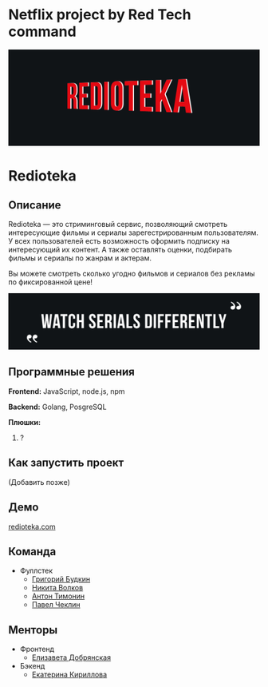 # Netflix project by Red Tech command

<p align="center">
  <img class = "wordz" src = "img/TitlePicture.png" >
</p>


# Redioteka

## Описание

Redioteka — это стриминговый сервис, позволяющий смотреть интересующие фильмы и сериалы зарегестрированным пользователям. У всех пользователей есть возможность оформить подписку на интересующий их контент. А также оставлять оценки, подбирать фильмы и сериалы по жанрам и актерам.

Вы можете смотреть сколько угодно фильмов и сериалов без рекламы по фиксированной цене!

<p align="center">
  <img class = "wordz" src = "img/QuotePicture.png" >
</p>

## Программные решения

**Frontend:** JavaScript, node.js, npm

**Backend:** Golang, PosgreSQL

**Плюшки:** 

<ol> 
  <li>?</li>
</ol>

## Как запустить проект

(Добавить позже)

## Демо

[redioteka.com](https://www.netflix.com/ru/)

## Команда 
- Фуллстек
    - [Григорий Будкин](https://github.com/GregoryBS)
    - [Никита Волков](https://github.com/VolkovNik)
    - [Антон Тимонин](https://github.com/timoninas)
    - [Павел Чеклин](https://github.com/paulnopaul)

## Менторы
- Фронтенд
    - [Елизавета Добрянская](https://github.com/Betchika99)
- Бэкенд
    - [Екатерина Кириллова](https://github.com/K1ola)

